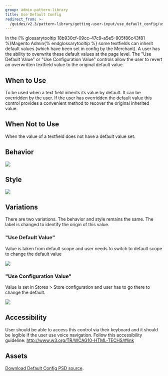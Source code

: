 ```yaml
---
group: admin-pattern-library
title: Use Default Config
redirect_from: >-
  /guides/v2.3/pattern-library/getting-user-input/use_default_config/use_default_config.html
---
```


In the {% glossarytooltip 18b930cf-09cc-47c9-a5e5-905f86c43f81 %}Magento Admin{% endglossarytooltip %} some textfields can inherit default values (which have been set in config by the Merchant). A user has the ability to overwrite these default values at the page level. The "Use Default Value" or "Use Configuration Value" controls allow the user to revert an overwritten textfield value to the original default value.

## When to Use

To be used when a text field inherits its value by default.  It can be overridden by the user.   If the user has overridden the default value this control provides a convenient method to recover the original inherited value.

## When Not to Use

When the value of a textfield does not have a default value set.

## Behavior

![]({{page.baseurl}}/pattern-library/user-input/images/default-configuration/behavior.jpg)

## Style

![]({{page.baseurl}}/pattern-library/user-input/images/default-configuration/style.jpg)

## Variations

There are two variations. The behavior and style remains the same. The label is changed to identify the origin of this value.

### "Use Default Value"

Value is taken from default scope and user needs to switch to default scope to change the default value

![]({{page.baseurl}}/pattern-library/user-input/images/default-configuration/variation1.jpg)

### "Use Configuration Value"

Value is set in Stores > Store configuration and user has to go there to change the default.

![]({{page.baseurl}}/pattern-library/user-input/images/default-configuration/variation2.jpg)

## Accessibility

User should be able to access this control via their keyboard and it should be legible if the user use voice navigation. Follow this accessibility guideline: <http://www.w3.org/TR/WCAG10-HTML-TECHS/#link>

## Assets

[Download Default Config PSD source](src/defaultconfig.psd).

